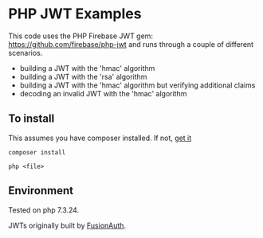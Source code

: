 # PHP JWT Examples

This code uses the PHP Firebase JWT gem: https://github.com/firebase/php-jwt and runs through a couple of different scenarios.

* building a JWT with the 'hmac' algorithm
* building a JWT with the 'rsa' algorithm
* building a JWT with the 'hmac' algorithm but verifying additional claims
* decoding an invalid JWT with the 'hmac' algorithm

## To install

This assumes you have composer installed. If not, [get it](https://getcomposer.org/doc/00-intro.md)

`composer install`

`php <file>`

## Environment

Tested on php 7.3.24.

JWTs originally built by [FusionAuth](http://fusionauth.io).


